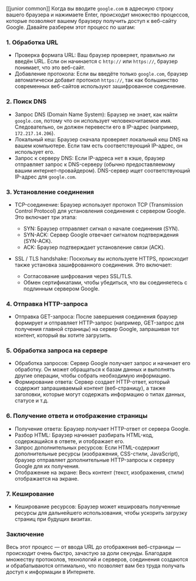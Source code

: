 [[junior common]]
Когда вы вводите `google.com` в адресную строку вашего браузера и нажимаете Enter, происходит множество процессов, которые позволяют вашему браузеру получить доступ к веб-сайту Google. Давайте разберем этот процесс по шагам:

### 1. Обработка URL

- Проверка формата URL: Ваш браузер проверяет, правильно ли введён URL. Если он начинается с `http://` или `https://`, браузер понимает, что это веб-сайт.
- Добавление протокола: Если вы введёте только `google.com`, браузер автоматически добавит протокол `https://`, так как большинство современных веб-сайтов используют зашифрованное соединение.

### 2. Поиск DNS

- Запрос DNS (Domain Name System): Браузер не знает, как найти `google.com`, потому что он использует человекочитаемое имя. Следовательно, он должен перевести его в IP-адрес (например, `172.217.14.206`).
- Локальный кеш: Браузер сначала проверяет локальный кеш DNS на вашем компьютере. Если там есть соответствующий IP-адрес, он использует его.
- Запрос к серверу DNS: Если IP-адреса нет в кэше, браузер отправляет запрос к DNS-серверу (обычно предоставляемому вашим интернет-провайдером). DNS-сервер ищет соответствующий IP-адрес для `google.com`.

### 3. Установление соединения

- TCP-соединение: Браузер использует протокол TCP (Transmission Control Protocol) для установления соединения с сервером Google. Это включает три этапа:
  - SYN: Браузер отправляет сигнал о начале соединения (SYN).
  - SYN-ACK: Сервер Google отвечает сигналом подтверждения (SYN-ACK).
  - ACK: Браузер подтверждает установление связи (ACK).

- SSL / TLS handshake: Поскольку вы используете HTTPS, происходит также установка зашифрованного соединения. Это включает:
  - Согласование шифрования через SSL/TLS.
  - Обмен сертификатами, чтобы убедиться, что вы соединяетесь с подлинным сервером Google.

### 4. Отправка HTTP-запроса

- Отправка GET-запроса: После завершения соединения браузер формирует и отправляет HTTP-запрос (например, GET-запрос для получения главной страницы) на сервер Google, запрашивая тот контент, который вы хотите загрузить.

### 5. Обработка запроса на сервере

- Обработка запросов: Сервер Google получает запрос и начинает его обработку. Он может обращаться к базам данных и выполнять другие операции, чтобы собрать необходимую информацию.
- Формирование ответа: Сервер создает HTTP-ответ, который содержит запрашиваемый контент (веб-страницу), а также заголовки, которые могут содержать информацию о типах данных, статусе и т.д.

### 6. Получение ответа и отображение страницы

- Получение ответа: Браузер получает HTTP-ответ от сервера Google.
- Разбор HTML: Браузер начинает разбирать HTML-код, содержащийся в ответе, и отображает его.
- Запрос дополнительных ресурсов: Если HTML-содержит дополнительные ресурсы (изображения, CSS-стили, JavaScript), браузер отправляет дополнительные HTTP-запросы к серверу Google для их получения.
- Отображение на экране: Весь контент (текст, изображения, стили) отображается на экране.

### 7. Кеширование

- Кеширование ресурсов: Браузер может кешировать полученные ресурсы для дальнейшего использования, чтобы ускорить загрузку страниц при будущих визитах.

### Заключение

Весь этот процесс — от ввода URL до отображения веб-страницы — происходит очень быстро, зачастую за доли секунды. Благодаря множеству протоколов, технологий и серверов, соединения создаются и обрабатываются оптимально, что позволяет вам без труда получать доступ к информации в Интернете.